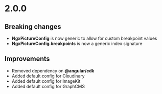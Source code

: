 # 2.0.0

## Breaking changes

- **NgxPictureConfig** is now generic to allow for custom breakpoint values
- **NgxPictureConfig.breakpoints** is now a generic index signature

## Improvements

- Removed dependency on **@angular/cdk**
- Added default config for Cloudinary
- Added default config for ImageKit
- Added default config for GraphCMS
